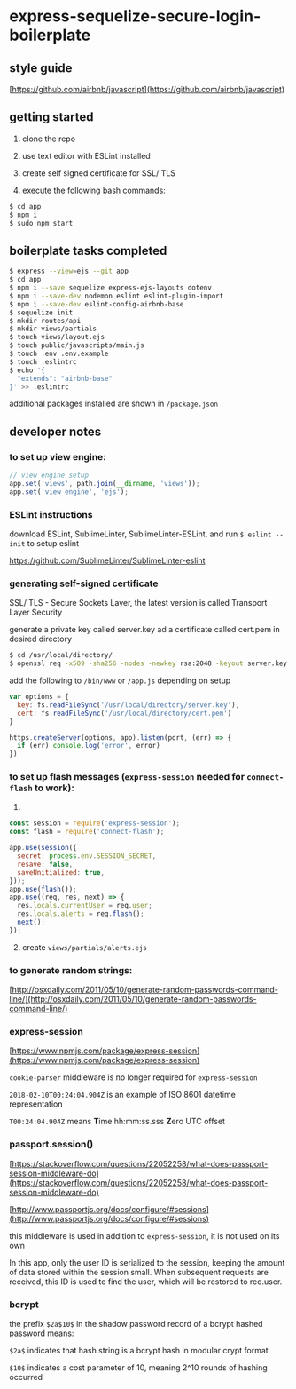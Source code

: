 # express-sequelize-secure-login-boilerplate

## style guide

[https://github.com/airbnb/javascript](https://github.com/airbnb/javascript)

## getting started

1. clone the repo

2. use text editor with ESLint installed

3. create self signed certificate for SSL/ TLS

4. execute the following bash commands:

```bash
$ cd app
$ npm i
$ sudo npm start
```

## boilerplate tasks completed

```bash
$ express --view=ejs --git app
$ cd app
$ npm i --save sequelize express-ejs-layouts dotenv
$ npm i --save-dev nodemon eslint eslint-plugin-import
$ npm i --save-dev eslint-config-airbnb-base
$ sequelize init
$ mkdir routes/api
$ mkdir views/partials
$ touch views/layout.ejs
$ touch public/javascripts/main.js
$ touch .env .env.example
$ touch .eslintrc
$ echo '{
  "extends": "airbnb-base"
}' >> .eslintrc
```

additional packages installed are shown in `/package.json`


## developer notes

### to set up view engine:

```js
// view engine setup
app.set('views', path.join(__dirname, 'views'));
app.set('view engine', 'ejs');
```

### ESLint instructions

download ESLint, SublimeLinter, SublimeLinter-ESLint, and run `$ eslint --init` to setup eslint

https://github.com/SublimeLinter/SublimeLinter-eslint

### generating self-signed certificate

SSL/ TLS - Secure Sockets Layer, the latest version is called Transport Layer Security

generate a private key called server.key ad a certificate called cert.pem in desired directory

```bash
$ cd /usr/local/directory/
$ openssl req -x509 -sha256 -nodes -newkey rsa:2048 -keyout server.key -out cert.pem -days 90
```

add the following to `/bin/www` or `/app.js` depending on setup

```js
var options = {
  key: fs.readFileSync('/usr/local/directory/server.key'),
  cert: fs.readFileSync('/usr/local/directory/cert.pem')
}

https.createServer(options, app).listen(port, (err) => {
  if (err) console.log('error', error)
})
```

### to set up flash messages (`express-session` needed for `connect-flash` to work):

1.

```js
const session = require('express-session');
const flash = require('connect-flash');

app.use(session({
  secret: process.env.SESSION_SECRET,
  resave: false,
  saveUnitialized: true,
}));
app.use(flash());
app.use((req, res, next) => {
  res.locals.currentUser = req.user;
  res.locals.alerts = req.flash();
  next();
});
```

2. create `views/partials/alerts.ejs`

### to generate random strings:

[http://osxdaily.com/2011/05/10/generate-random-passwords-command-line/](http://osxdaily.com/2011/05/10/generate-random-passwords-command-line/)

### express-session

[https://www.npmjs.com/package/express-session](https://www.npmjs.com/package/express-session)

`cookie-parser` middleware is no longer required for `express-session`

`2018-02-10T00:24:04.904Z` is an example of ISO 8601 datetime representation

`T00:24:04.904Z` means **T**ime hh:mm:ss.sss **Z**ero UTC offset

### passport.session()

[https://stackoverflow.com/questions/22052258/what-does-passport-session-middleware-do](https://stackoverflow.com/questions/22052258/what-does-passport-session-middleware-do)

[http://www.passportjs.org/docs/configure/#sessions](http://www.passportjs.org/docs/configure/#sessions)

this middleware is used in addition to `express-session`, it is not used on its own

In this app, only the user ID is serialized to the session, keeping the amount of data stored within the session small. When subsequent requests are received, this ID is used to find the user, which will be restored to req.user.

### bcrypt

the prefix `$2a$10$` in the shadow password record of a bcrypt hashed password means:

`$2a$` indicates that hash string is a bcrypt hash in modular crypt format

`$10$` indicates a cost parameter of 10, meaning 2^10 rounds of hashing occurred
